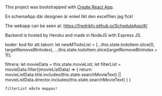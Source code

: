 This project was bootstrapped with [Create React App](https://github.com/facebook/create-react-app).

En schemaApp där designen är enkel likt den excelfilen jag fick!

The webapp can be seen at:
https://fredrikhj.github.io/ScheduleApp/#/

Backend is hosted by Heroku and made in NodeJS with Express JS.

koder:
kod  för att tabort:
let newMTodoList = [...this.state.todoItem.slice(0, targetRemoveBtnIndex), ...this.state.todoItem.slice(targetRemoveBtnIndex + 1)];

filtrera:
    let movieData = this.state.movieList;
    let filterList = movieData.filter((movieListData) =>
      {
        return movieListData.title.includes(this.state.searchMovieText)
          || movieListData.director.includes(this.state.searchMovieText)
      }
    )

    filterList måste mappas! 